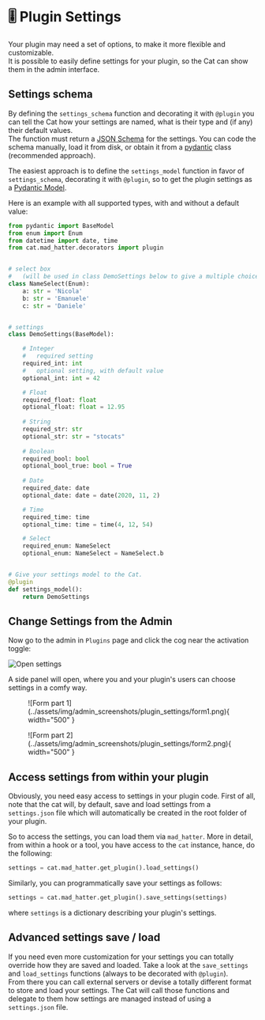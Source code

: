 # &#127898; Plugin Settings

Your plugin may need a set of options, to make it more flexible and customizable.  
It is possible to easily define settings for your plugin, so the Cat can show them in the admin interface.

## Settings schema

By defining the `settings_schema` function and decorating it with `@plugin` you can tell the Cat how your settings are named, what is their type and (if any) their default values.  
The function must return a [JSON Schema](https://json-schema.org/) for the settings. You can code the schema manually, load it from disk, or obtain it from a [pydantic](https://docs.pydantic.dev/latest/usage/json_schema/) class (recommended approach).

The easiest approach is to define the `settings_model` function in favor of `settings_schema`, decorating it with `@plugin`, so to get the plugin settings as a [Pydantic Model](https://docs.pydantic.dev/latest/concepts/models/).

Here is an example with all supported types, with and without a default value:

```python
from pydantic import BaseModel
from enum import Enum
from datetime import date, time
from cat.mad_hatter.decorators import plugin


# select box
#   (will be used in class DemoSettings below to give a multiple choice setting)
class NameSelect(Enum):
    a: str = 'Nicola'
    b: str = 'Emanuele'
    c: str = 'Daniele'


# settings
class DemoSettings(BaseModel):

    # Integer
    #   required setting
    required_int: int
    #   optional setting, with default value
    optional_int: int = 42

    # Float
    required_float: float
    optional_float: float = 12.95
    
    # String
    required_str: str
    optional_str: str = "stocats"
    
    # Boolean
    required_bool: bool
    optional_bool_true: bool = True
    
    # Date
    required_date: date
    optional_date: date = date(2020, 11, 2)

    # Time
    required_time: time
    optional_time: time = time(4, 12, 54)

    # Select
    required_enum: NameSelect
    optional_enum: NameSelect = NameSelect.b


# Give your settings model to the Cat.
@plugin
def settings_model():
    return DemoSettings

```

## Change Settings from the Admin

Now go to the admin in `Plugins` page and click the cog near the activation toggle:

![Open settings](../assets/img/admin_screenshots/plugin_settings/settings.png)

A side panel will open, where you and your plugin's users can choose settings in a comfy way.

<figure markdown>
  ![Form part 1](../assets/img/admin_screenshots/plugin_settings/form1.png){ width="500" }
</figure>

<figure markdown>
  ![Form part 2](../assets/img/admin_screenshots/plugin_settings/form2.png){ width="500" }
</figure>

## Access settings from within your plugin

Obviously, you need easy access to settings in your plugin code.
First of all, note that the cat will, by default,
save and load settings from a `settings.json` file which will automatically be created in the root folder of your plugin.

So to access the settings, you can load them via `mad_hatter`.
More in detail, from within a hook or a tool, you have access to the `cat` instance, hance, do the following:

```python
settings = cat.mad_hatter.get_plugin().load_settings()
```

Similarly, you can programmatically save your settings as follows:

```python
settings = cat.mad_hatter.get_plugin().save_settings(settings)
```

where `settings` is a dictionary describing your plugin's settings.

## Advanced settings save / load


If you need even more customization for your settings you can totally override how they are saved and loaded.
Take a look at the `save_settings` and `load_settings` functions (always to be decorated with `@plugin`).  
From there you can call external servers or devise a totally different format to store and load your settings. The Cat will call those functions and delegate to them how settings are managed instead of using a `settings.json` file.
